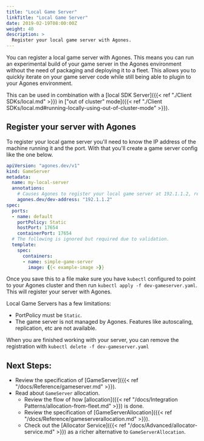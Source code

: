 ```yaml
---
title: "Local Game Server"
linkTitle: "Local Game Server"
date: 2019-02-19T08:00:00Z
weight: 40
description: >
  Register your local game server with Agones.
---
```


You can register a local game server with Agones. This means you can run an experimental build of your game server in the Agones environment without the need of packaging and deploying it to a fleet. This allows you to quickly iterate on your game server code while still being able to plugin to your Agones environment.

This can be used in combination with a [local SDK Server]({{< ref "./Client SDKs/local.md" >}}) in ["out of cluster" mode]({{< ref "./Client SDKs/local.md#running-locally-using-out-of-cluster-mode" >}}).

## Register your server with Agones

To register your local game server you'll need to know the IP address of the machine running it and the port. With that you'll create a game server config like the one below.

```yaml
apiVersion: "agones.dev/v1"
kind: GameServer
metadata:
  name: my-local-server
  annotations:
    # Causes Agones to register your local game server at 192.1.1.2, replace with your server's IP address.
    agones.dev/dev-address: "192.1.1.2"
spec:
  ports:
  - name: default
    portPolicy: Static
    hostPort: 17654
    containerPort: 17654
  # The following is ignored but required due to validation.
  template:
    spec:
      containers:
      - name: simple-game-server
        image: {{< example-image >}}
```

Once you save this to a file make sure you have `kubectl` configured to point to your Agones cluster and then run `kubectl apply -f dev-gameserver.yaml`. This will register your server with Agones.

Local Game Servers has a few limitations:

 * PortPolicy must be `Static`.
 * The game server is not managed by Agones. Features like autoscaling, replication, etc are not available.

When you are finished working with your server, you can remove the registration with `kubectl delete -f dev-gameserver.yaml`

## Next Steps:

- Review the specification of [GameServer]({{< ref "/docs/Reference/gameserver.md" >}}).
- Read about `GameServer` allocation.
  - Review the flow of how [allocation]({{< ref "/docs/Integration Patterns/allocation-from-fleet.md" >}}) is done.
  - Review the specification of [GameServerAllocation]({{< ref "/docs/Reference/gameserverallocation.md" >}}).
  - Check out the [Allocator Service]({{< ref "/docs/Advanced/allocator-service.md" >}}) as a richer alternative to `GameServerAllocation`.
